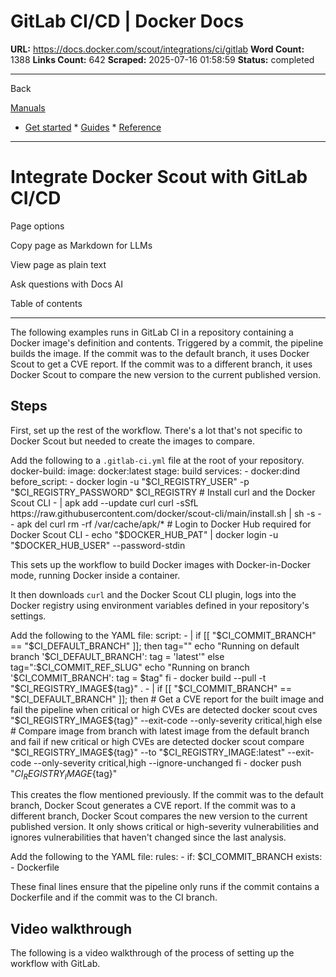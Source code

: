# GitLab CI/CD | Docker Docs

**URL:** https://docs.docker.com/scout/integrations/ci/gitlab
**Word Count:** 1388
**Links Count:** 642
**Scraped:** 2025-07-16 01:58:59
**Status:** completed

---

Back

[Manuals](https://docs.docker.com/manuals/)

  * [Get started](https://docs.docker.com/get-started/)   * [Guides](https://docs.docker.com/guides/)   * [Reference](https://docs.docker.com/reference/)

* * *

# Integrate Docker Scout with GitLab CI/CD

Page options

Copy page as Markdown for LLMs

View page as plain text

Ask questions with Docs AI

Table of contents

* * *

The following examples runs in GitLab CI in a repository containing a Docker image's definition and contents. Triggered by a commit, the pipeline builds the image. If the commit was to the default branch, it uses Docker Scout to get a CVE report. If the commit was to a different branch, it uses Docker Scout to compare the new version to the current published version.

## Steps

First, set up the rest of the workflow. There's a lot that's not specific to Docker Scout but needed to create the images to compare.

Add the following to a `.gitlab-ci.yml` file at the root of your repository.               docker-build:       image: docker:latest       stage: build       services:         - docker:dind       before_script:         - docker login -u "$CI_REGISTRY_USER" -p "$CI_REGISTRY_PASSWORD" $CI_REGISTRY              # Install curl and the Docker Scout CLI         - |           apk add --update curl           curl -sSfL https://raw.githubusercontent.com/docker/scout-cli/main/install.sh | sh -s --            apk del curl            rm -rf /var/cache/apk/*         # Login to Docker Hub required for Docker Scout CLI         - echo "$DOCKER_HUB_PAT" | docker login -u "$DOCKER_HUB_USER" --password-stdin

This sets up the workflow to build Docker images with Docker-in-Docker mode, running Docker inside a container.

It then downloads `curl` and the Docker Scout CLI plugin, logs into the Docker registry using environment variables defined in your repository's settings.

Add the following to the YAML file:               script:       - |         if [[ "$CI_COMMIT_BRANCH" == "$CI_DEFAULT_BRANCH" ]]; then           tag=""           echo "Running on default branch '$CI_DEFAULT_BRANCH': tag = 'latest'"         else           tag=":$CI_COMMIT_REF_SLUG"           echo "Running on branch '$CI_COMMIT_BRANCH': tag = $tag"         fi       - docker build --pull -t "$CI_REGISTRY_IMAGE${tag}" .       - |         if [[ "$CI_COMMIT_BRANCH" == "$CI_DEFAULT_BRANCH" ]]; then           # Get a CVE report for the built image and fail the pipeline when critical or high CVEs are detected           docker scout cves "$CI_REGISTRY_IMAGE${tag}" --exit-code --only-severity critical,high             else           # Compare image from branch with latest image from the default branch and fail if new critical or high CVEs are detected           docker scout compare "$CI_REGISTRY_IMAGE${tag}" --to "$CI_REGISTRY_IMAGE:latest" --exit-code --only-severity critical,high --ignore-unchanged         fi            - docker push "$CI_REGISTRY_IMAGE${tag}"

This creates the flow mentioned previously. If the commit was to the default branch, Docker Scout generates a CVE report. If the commit was to a different branch, Docker Scout compares the new version to the current published version. It only shows critical or high-severity vulnerabilities and ignores vulnerabilities that haven't changed since the last analysis.

Add the following to the YAML file:               rules:       - if: $CI_COMMIT_BRANCH         exists:           - Dockerfile

These final lines ensure that the pipeline only runs if the commit contains a Dockerfile and if the commit was to the CI branch.

## Video walkthrough

The following is a video walkthrough of the process of setting up the workflow with GitLab.